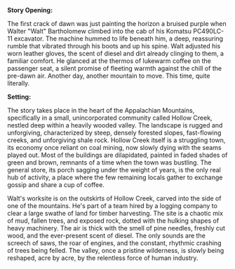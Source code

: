 **Story Opening:**

The first crack of dawn was just painting the horizon a bruised purple when Walter "Walt" Bartholomew climbed into the cab of his Komatsu PC490LC-11 excavator. The machine hummed to life beneath him, a deep, reassuring rumble that vibrated through his boots and up his spine. Walt adjusted his worn leather gloves, the scent of diesel and dirt already clinging to them, a familiar comfort. He glanced at the thermos of lukewarm coffee on the passenger seat, a silent promise of fleeting warmth against the chill of the pre-dawn air. Another day, another mountain to move. This time, quite literally.

**Setting:**

The story takes place in the heart of the Appalachian Mountains, specifically in a small, unincorporated community called Hollow Creek, nestled deep within a heavily wooded valley. The landscape is rugged and unforgiving, characterized by steep, densely forested slopes, fast-flowing creeks, and unforgiving shale rock. Hollow Creek itself is a struggling town, its economy once reliant on coal mining, now slowly dying with the seams played out. Most of the buildings are dilapidated, painted in faded shades of green and brown, remnants of a time when the town was bustling. The general store, its porch sagging under the weight of years, is the only real hub of activity, a place where the few remaining locals gather to exchange gossip and share a cup of coffee.

Walt's worksite is on the outskirts of Hollow Creek, carved into the side of one of the mountains. He's part of a team hired by a logging company to clear a large swathe of land for timber harvesting. The site is a chaotic mix of mud, fallen trees, and exposed rock, dotted with the hulking shapes of heavy machinery. The air is thick with the smell of pine needles, freshly cut wood, and the ever-present scent of diesel. The only sounds are the screech of saws, the roar of engines, and the constant, rhythmic crashing of trees being felled. The valley, once a pristine wilderness, is slowly being reshaped, acre by acre, by the relentless force of human industry.
